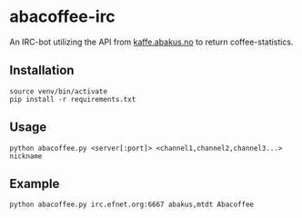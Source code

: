 abacoffee-irc
============

An IRC-bot utilizing the API from [kaffe.abakus.no](http://kaffe.abakus.no) to return coffee-statistics. 

## Installation
	
	source venv/bin/activate
	pip install -r requirements.txt
	
## Usage

	python abacoffee.py <server[:port]> <channel1,channel2,channel3...> nickname

## Example

	python abacoffee.py irc.efnet.org:6667 abakus,mtdt Abacoffee

